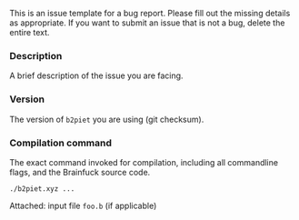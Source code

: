 This is an issue template for a bug report.
Please fill out the missing details as appropriate.
If you want to submit an issue that is not a bug, delete the entire text.

### Description

A brief description of the issue you are facing.

### Version

The version of `b2piet` you are using (git checksum).

### Compilation command

The exact command invoked for compilation, including all commandline flags,
and the Brainfuck source code.

```
./b2piet.xyz ...
```

Attached: input file `foo.b` (if applicable)
